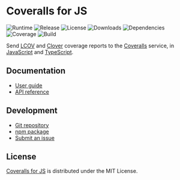# Coveralls for JS
![Runtime](https://img.shields.io/badge/node-%3E%3D12.0-brightgreen.svg) ![Release](https://img.shields.io/npm/v/@cedx/coveralls.svg) ![License](https://img.shields.io/npm/l/@cedx/coveralls.svg) ![Downloads](https://img.shields.io/npm/dt/@cedx/coveralls.svg) ![Dependencies](https://david-dm.org/cedx/coveralls.js.svg) ![Coverage](https://coveralls.io/repos/github/cedx/coveralls.js/badge.svg) ![Build](https://travis-ci.com/cedx/coveralls.js.svg)

Send [LCOV](http://ltp.sourceforge.net/coverage/lcov.php) and [Clover](https://www.atlassian.com/software/clover) coverage reports to the [Coveralls](https://coveralls.io) service,
in [JavaScript](https://developer.mozilla.org/en-US/docs/Web/JavaScript) and [TypeScript](https://www.typescriptlang.org).

## Documentation
- [User guide](https://dev.belin.io/coveralls.js)
- [API reference](https://dev.belin.io/coveralls.js/api)

## Development
- [Git repository](https://github.com/cedx/coveralls.js)
- [npm package](https://www.npmjs.com/package/@cedx/coveralls)
- [Submit an issue](https://github.com/cedx/coveralls.js/issues)

## License
[Coveralls for JS](https://dev.belin.io/coveralls.js) is distributed under the MIT License.
